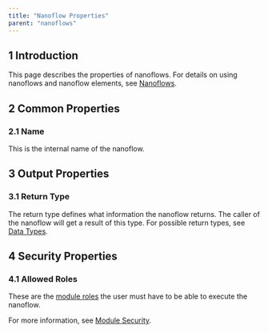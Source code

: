 ```yaml
---
title: "Nanoflow Properties"
parent: "nanoflows"
---
```


## 1 Introduction

This page describes the properties of nanoflows. For details on using nanoflows and nanoflow elements, see [Nanoflows](nanoflows).

## 2 Common Properties

### 2.1 Name

This is the internal name of the nanoflow.

## 3 Output Properties

### 3.1 Return Type

The return type defines what information the nanoflow returns. The caller of the nanoflow will get a result of this type. For possible return types, see [Data Types](data-types).

## 4 Security Properties

### 4.1 Allowed Roles

These are the [module roles](module-role) the user must have to be able to execute the nanoflow.

For more information, see [Module Security](module-security).
